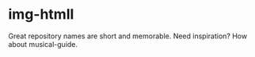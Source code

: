 # img-htmll
Great repository names are short and memorable. Need inspiration? How about musical-guide.
